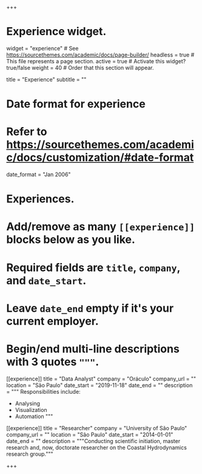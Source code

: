 +++
# Experience widget.
widget = "experience"  # See https://sourcethemes.com/academic/docs/page-builder/
headless = true  # This file represents a page section.
active = true  # Activate this widget? true/false
weight = 40  # Order that this section will appear.

title = "Experience"
subtitle = ""

# Date format for experience
#   Refer to https://sourcethemes.com/academic/docs/customization/#date-format
date_format = "Jan 2006"

# Experiences.
#   Add/remove as many `[[experience]]` blocks below as you like.
#   Required fields are `title`, `company`, and `date_start`.
#   Leave `date_end` empty if it's your current employer.
#   Begin/end multi-line descriptions with 3 quotes `"""`.
[[experience]]
  title = "Data Analyst"
  company = "Oráculo"
  company_url = ""
  location = "São Paulo"
  date_start = "2019-11-18"
  date_end = ""
  description = """
  Responsibilities include:
  
  * Analysing
  * Visualization
  * Automation
  """

[[experience]]
  title = "Researcher"
  company = "University of São Paulo"
  company_url = ""
  location = "São Paulo"
  date_start = "2014-01-01"
  date_end = ""
  description = """Conducting scientific initiation, master research and, now, doctorate researcher on the Coastal Hydrodynamics research group."""

+++
